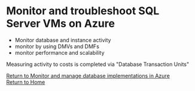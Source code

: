 # Monitor and troubleshoot SQL Server VMs on Azure

 - Monitor database and instance activity
 - monitor by using DMVs and DMFs
 - monitor performance and scalability





Measuring activity to costs is completed via "Database Transaction Units"




[Return to Monitor and manage database implementations in Azure ](readme.md)  
[Return to Home](./readme.md)  
